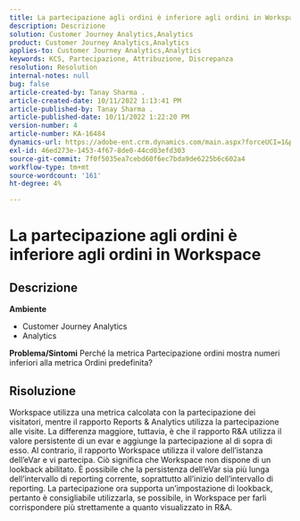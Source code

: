 ```yaml
---
title: La partecipazione agli ordini è inferiore agli ordini in Workspace
description: Descrizione
solution: Customer Journey Analytics,Analytics
product: Customer Journey Analytics,Analytics
applies-to: Customer Journey Analytics,Analytics
keywords: KCS, Partecipazione, Attribuzione, Discrepanza
resolution: Resolution
internal-notes: null
bug: false
article-created-by: Tanay Sharma .
article-created-date: 10/11/2022 1:13:41 PM
article-published-by: Tanay Sharma .
article-published-date: 10/11/2022 1:22:20 PM
version-number: 4
article-number: KA-16484
dynamics-url: https://adobe-ent.crm.dynamics.com/main.aspx?forceUCI=1&pagetype=entityrecord&etn=knowledgearticle&id=0e9ddf82-6649-ed11-bba2-0022480868ff
exl-id: 46ed273e-1453-4f67-8de0-44cd03efd303
source-git-commit: 7f0f5035ea7cebd60f6ec7bda9de6225b6c602a4
workflow-type: tm+mt
source-wordcount: '161'
ht-degree: 4%

---
```


# La partecipazione agli ordini è inferiore agli ordini in Workspace

## Descrizione

<b>Ambiente</b>
- Customer Journey Analytics
- Analytics



<b>Problema/Sintomi</b>
Perché la metrica Partecipazione ordini mostra numeri inferiori alla metrica Ordini predefinita?


## Risoluzione


Workspace utilizza una metrica calcolata con la partecipazione dei visitatori, mentre il rapporto Reports &amp; Analytics utilizza la partecipazione alle visite. La differenza maggiore, tuttavia, è che il rapporto R&amp;A utilizza il valore persistente di un evar e aggiunge la partecipazione al di sopra di esso. Al contrario, il rapporto Workspace utilizza il valore dell’istanza dell’eVar e vi partecipa. Ciò significa che Workspace non dispone di un lookback abilitato. È possibile che la persistenza dell’eVar sia più lunga dell’intervallo di reporting corrente, soprattutto all’inizio dell’intervallo di reporting. La partecipazione ora supporta un’impostazione di lookback, pertanto è consigliabile utilizzarla, se possibile, in Workspace per farli corrispondere più strettamente a quanto visualizzato in R&amp;A.
